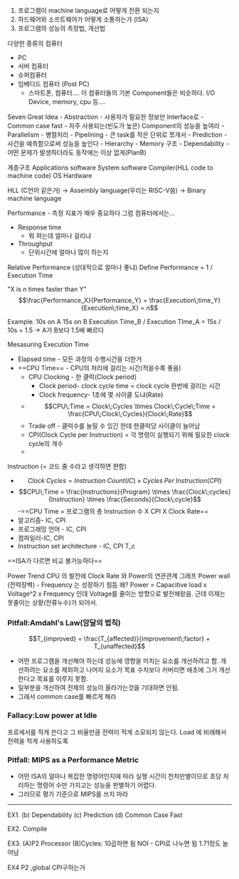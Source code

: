 1. 프로그램이 machine language로 어떻게 전환 되는지
2. 하드웨어와 소프트웨어가 어떻게 소통하는가 (ISA)
3. 프로그램의 성능의 측정법, 개선법

다양한 종류의 컴퓨터
- PC
- 서버 컴퓨터
- 슈퍼컴퓨터
- 임베디드 컴퓨터 (Post PC)
	- 스마트폰, 컴퓨터....
이 컴퓨터들의 기본 Component들은 비슷하다.
I/O Device, memory, cpu 등....

Seven Great Idea
	- Abstraction
		- 사용자가 필요한 정보만 Interface로
	- Common case fast
		- 자주 사용되는(빈도가 높은) Component의 성능을 높여라
	- Parallelism
		- 병렬처리
	- Pipelining
		- 큰 task를 작은 단위로 쪼개서
	- Prediction
		- 사건을 예측함으로써 성능을 높인다
	- Hierarchy
		- Memory 구조
	- Dependability
		- 어떤 문제가 발생하더라도 동작에는 이상 없게(PlanB)

계층구조
Applications software
System software
	Compiler(HLL code to machine code)
	OS
Hardware

HLL (C언어 같은거) -> Assembly language(우리는 RISC-V씀) -> Binary machine language

Performance - 측정 지표가 매우 중요하다 그럼 컴퓨터에서는...
- Response time
	- 뭐 하는데 얼마나 걸리냐
- Throughput
	- 단위시간에 얼마나 많이 하는지

Relative Performance (상대적으로 얼마나 좋냐)
Define Performance = 1 / Execution Time


"X is $n$ times faster than Y"
$$\frac{Performance_X}{Performance_Y} = \frac{Execution\;time_Y} {Execution\;time_X} = n$$

Example.
10s on A 15s on B
Execution Time_B / Execution TIme_A = 15s / 10s = 1.5
-> A가 B보다 1.5배 빠르다


Mesasuring Execution Time
- Elapsed time - 모든 과정의 수행시간을 더한거
- ==CPU Time== - CPU의 처리에 걸리는 시간(적을수록 좋음)
	- CPU Clocking - 한 클럭(Clock period) 
		- Clock period- clock cycle time = clock cycle 한번에 걸리는 시간
		- Clock frequency- 1초에 몇 사이클 도냐(Rate)
	- $$CPU\;Time = Clock\;Cycles \times Clock\;Cycle\;Time = \frac{CPU\;Clock\;Cycles}{Clock\;Rate}$$
	- Trade off - 클럭수를 늘릴 수 있긴 한데 한클럭당 사이클이 늘어남
	- CPI(Clock Cycle per Instruction) = 각 명령이 실행되기 위해 필요한 clock cycle의 개수
	- 
Instruction (= 코드 줄 수라고 생각하면 편함)
- $$Clock\;Cycles = Instruction\;Count(IC) \times Cycles\;Per \;Instruction(CPI)$$      
- $$CPU\;Time = \frac{Instructions}{Program} \times \frac{Clock\;cycles}{Instruction} \times \frac{Seconds}{Clock\;cycle}$$
-==CPU Time = 프로그램의 총 Instruction 수 X CPI X Clock Rate==
- 알고리즘- IC, CPI
- 프로그래밍 언어 - IC, CPI
- 컴파일러-IC, CPI
- Instruction set architecture - IC, CPI T_c

==ISA가 다르면 비교 불가능하다==

Power Trend
	CPU 의 발전에 Clock Rate 와 Power의 연관관계 그래프
Power wall (전력장벽) - Frequency 는 성장하기 힘듬
	왜? Power = Capacitive load x Voltage^2 x Frequency
	인데 Voltage를 줄이는 방향으로 발전해왔음.
	근데 이제는 못줄이는 상황(전류누수)가 되어서.

### Pitfall:Amdahl's Law(암달의 법칙)
$$T_{improved} = \frac{T_{affected}}{improvement\;factor} + T_{unaffected}$$
- 어떤 프로그램을 개선해야 하는데 성능에 영향을 미치는 요소를 개선하려고 함. 개선하려는 요소를 제외하고 나머지 요소가 목표 수치보다 커버리면 애초에 그거 개선한다고 목표를 이루지 못함.
- 일부분을 개선하여 전체의 성능이 올라가는것을 기대하면 안됨.
- 그래서 common case를 빠르게 해라
### Fallacy:Low power at Idle
프로세서를 적게 쓴다고 그 비율만큼 전력이 적게 소모되지 않는다.
Load 에 비례해서 전력을 적게 사용하도록

### Pitfall: MIPS as a Performance Metric
- 어떤 ISA의 얼마나 복잡한 명령어인지에 따라 실행 시간이 천차만별이므로 초당 처리하는 명령어 수만 가지고는 성능을 판별하기 어렵다.
- 그러므로 평가 기준으로 MIPS를 쓰지 마라

---
EX1.
(b) Dependability
(c) Prediction
(d) Common Case Fast

EX2. 
Compile

EX3.
(A)P2 Processor
(B)Cycles: 10곱하면 됨 NOI - CPI로 나누면 됨
1.71정도 늘어남

EX4
P2
,global CPI구하는거

